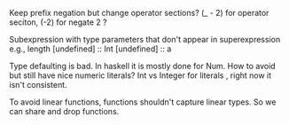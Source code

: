 Keep prefix negation but change operator sections?
(_ - 2) for operator seciton, (-2) for negate 2 ?

Subexpression with type parameters that don't appear in superexpression
e.g., length [undefined] :: Int
[undefined] :: a

Type defaulting is bad. In haskell it is mostly done for Num.
How to avoid but still have nice numeric literals?
Int vs Integer for literals , right now it isn't consistent.


To avoid linear functions, functions shouldn't capture linear types.
So we can share and drop functions.

